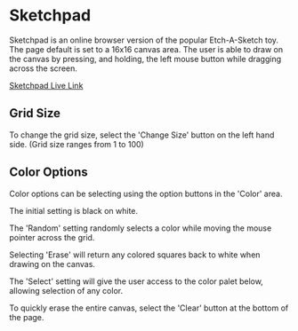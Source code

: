 # Sketchpad

Sketchpad is an online browser version of the popular Etch-A-Sketch toy. The 
page default is set to a 16x16 canvas area. The user is able to draw on the canvas by pressing, and holding, the left mouse button while dragging across the screen.

[Sketchpad Live Link](https://marefpceo.github.io/sketchpad/)

## Grid Size

To change the grid size, select the 'Change Size' button on the left hand side. (Grid size ranges from 1 to 100) 

## Color Options

Color options can be selecting using the option buttons in the 'Color' area. 

The initial setting is black on white. 

The 'Random' setting randomly selects a color while moving the mouse pointer across the grid.

Selecting 'Erase' will return any colored squares back to white when drawing on the canvas.  

The 'Select' setting will give the user access to the color palet below, allowing selection of any color. 

To quickly erase the entire canvas, select the 'Clear' button at the bottom of the page.  